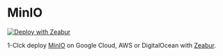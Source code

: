 # MinIO

[![Deploy with Zeabur](https://zeabur.com/button.svg)](https://zeabur.com/templates/TLJ3RL)

1-Clck deploy [MinIO](https://min.io/) on Google Cloud, AWS or DigitalOcean with [Zeabur](https://zeabur.com).
